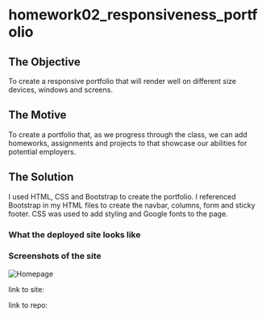 # homework02_responsiveness_portfolio

## The Objective

To create a responsive portfolio that will render well on different size devices, windows and screens.

## The Motive
To create a portfolio that, as we progress through the class, we can add homeworks, assignments and projects to that showcase our abilities for potential employers. 

## The Solution
I used HTML, CSS and Bootstrap to create the portfolio. I referenced Bootstrap in my HTML files to create the navbar, columns, form and sticky footer. CSS was used to add styling and Google fonts to the page.

### What the deployed site looks like

### Screenshots of the site
![Homepage](./assets/images/homePage.jpg)

link to site: 

link to repo: 
